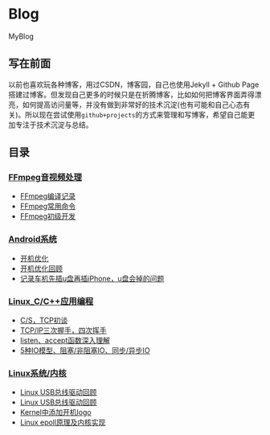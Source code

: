 # Blog
MyBlog
## 写在前面

以前也喜欢玩各种博客，用过CSDN，博客园，自己也使用Jekyll + Github Page搭建过博客。但发现自己更多的时候只是在折腾博客，比如如何把博客界面弄得漂亮，如何提高访问量等，并没有做到非常好的技术沉淀(也有可能和自己心态有关)。所以现在尝试使用`github+projects`的方式来管理和写博客，希望自己能更加专注于技术沉淀与总结。

## 目录

### [FFmpeg音视频处理]()
- [FFmpeg编译记录](https://github.com/jason--liu/Blog/issues/11)
- [FFmpeg常用命令](https://github.com/jason--liu/Blog/issues/13)
- [FFmpeg初级开发](https://github.com/jason--liu/Blog/issues/14)
### [Android系统](https://github.com/jason--liu/Blog/projects/1)
- [开机优化](https://github.com/jason--liu/Blog/issues/1) 
- [开机优化回顾](https://github.com/jason--liu/Blog/issues/7)
- [记录车机先插u盘再插iPhone，u盘会掉的问题](https://github.com/jason--liu/Blog/issues/8)

### [Linux_C/C++应用编程](https://github.com/jason--liu/Blog/projects/2)
- [C/S，TCP初谈](https://github.com/jason--liu/Blog/issues/2) 
- [TCP/IP三次握手，四次挥手](https://github.com/jason--liu/Blog/issues/3) 
- [listen、accept函数深入理解](https://github.com/jason--liu/Blog/issues/4) 
- [5种IO模型、阻塞/非阻塞IO、同步/异步IO](https://github.com/jason--liu/Blog/issues/5)

### [Linux系统/内核](https://github.com/jason--liu/Blog/projects/3)
- [Linux USB总线驱动回顾](https://github.com/jason--liu/Blog/issues/10) 
- [Linux USB总线驱动回顾](https://github.com/jason--liu/Blog/issues/10)
- [Kernel中添加开机logo](https://github.com/jason--liu/Blog/issues/15)
- [Linux epoll原理及内核实现](https://github.com/jason--liu/Blog/issues/6)


